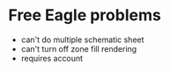 # Free Eagle problems
- can't do multiple schematic sheet
- can't turn off zone fill rendering
- requires account

